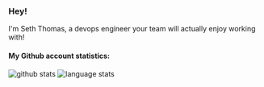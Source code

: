 ### Hey!
I'm Seth Thomas, a devops engineer your team will actually enjoy working with! 

#### My Github account statistics:
![github stats](https://github-readme-stats.vercel.app/api?username=horvatic&show_icons=true&line_height=24)
![language stats](https://github-readme-stats.vercel.app/api/top-langs/?username=horvatic&layout=compact&langs_count=8&exclude_repo=flash-experiments)
